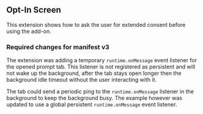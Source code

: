 ## Opt-In Screen

This extension shows how to ask the user for extended consent before using the add-on.

### Required changes for manifest v3

The extension was adding a temporary `runtime.onMessage` event listener for
the opened prompt tab. This listener is not registered as persistent and will
not wake up the background, after the tab stays open longer then the background
idle timeout without the user interacting with it.

The tab could send a periodic ping to the `runtime.onMessage` listener in
the background to keep the background busy. The example however was updated
to use a global persistent `runtime.onMessage` event listener.

